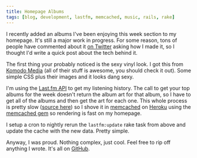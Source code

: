 ```yaml
---
title: Homepage Albums
tags: [blog, development, lastfm, memcached, music, rails, rake]
---
```


I recently added an albums I've been enjoying this week section to my homepage. It's still a major work in progress. For some reason, tons of people have commented about it [on Twitter](http://twitter.com/samsoffes) asking how I made it, so I thought I'd write a quick post about the tech behind it.

The first thing your probably noticed is the sexy vinyl look. I got this from [Komodo Media](http://www.komodomedia.com/blog/2009/03/sexy-music-album-overlays/) (all of their stuff is awesome, you should check it out). Some simple CSS plus their images and it looks dang sexy.

I'm using the [Last.fm API](http://last.fm/api) to get my listening history. The call to get your top albums for the week doesn't return the album art for that album, so I have to get all of the albums and then get the art for each one. This whole process is pretty slow ([source here](http://github.com/samsoffes/samsoff.es/blob/master/lib/tasks/lastfm.rake)) so I shove it in [memcached](http://memcached.org) on [Heroku](http://heroku.com) using the [memcached gem](http://rubygems.org/gems/memcached) so rendering is fast on my homepage.

I setup a cron to nightly rerun the `lastfm:update` rake task from above and update the cache with the new data. Pretty simple.

Anyway, I was proud. Nothing complex, just cool. Feel free to rip off anything I wrote. It's all on [GitHub](http://github.com/samsoffes/samsoff.es).
